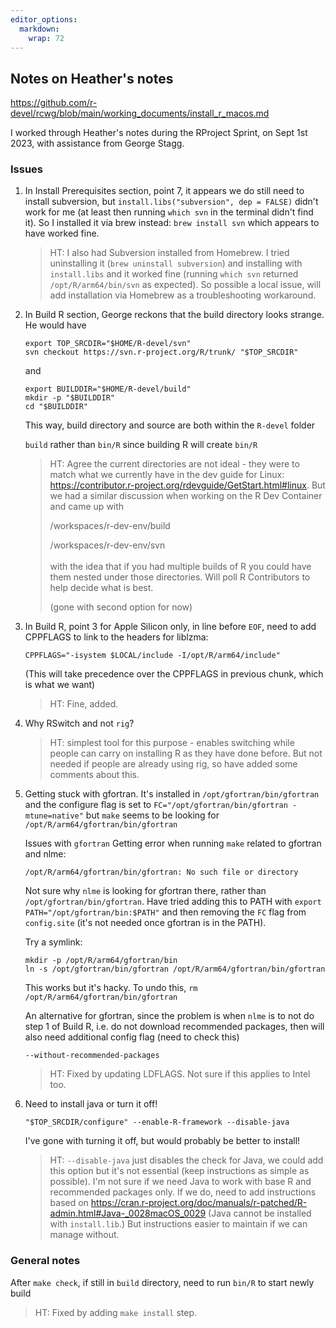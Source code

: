 ```yaml
---
editor_options: 
  markdown: 
    wrap: 72
---
```


## Notes on Heather's notes

<https://github.com/r-devel/rcwg/blob/main/working_documents/install_r_macos.md>

I worked through Heather's notes during the RProject Sprint, on Sept 1st
2023, with assistance from George Stagg.

### Issues

1.  In Install Prerequisites section, point 7, it appears we do still
    need to install subversion, but
    `install.libs("subversion", dep = FALSE)` didn't work for me (at
    least then running `which svn` in the terminal didn't find it). So I
    installed it via brew instead: `brew install svn` which appears to
    have worked fine.

    > HT: I also had Subversion installed from Homebrew. I tried
    > uninstalling it (`brew uninstall subversion`) and installing with
    > `install.libs` and it worked fine (running `which svn` returned
    > `/opt/R/arm64/bin/svn` as expected). So possible a local issue,
    > will add installation via Homebrew as a troubleshooting
    > workaround.

2.  In Build R section, George reckons that the build directory looks
    strange. He would have

    ```         
    export TOP_SRCDIR="$HOME/R-devel/svn"
    svn checkout https://svn.r-project.org/R/trunk/ "$TOP_SRCDIR"
    ```

    and

    ```         
    export BUILDDIR="$HOME/R-devel/build"
    mkdir -p "$BUILDDIR"
    cd "$BUILDDIR"
    ```

    This way, build directory and source are both within the `R-devel`
    folder

    `build` rather than `bin/R` since building R will create `bin/R`

    > HT: Agree the current directories are not ideal - they were to
    > match what we currently have in the dev guide for Linux:
    > <https://contributor.r-project.org/rdevguide/GetStart.html#linux>.
    > But we had a similar discussion when working on the R Dev
    > Container and came up with
    >
    > /workspaces/r-dev-env/build
    >
    > /workspaces/r-dev-env/svn\
    > \
    > with the idea that if you had multiple builds of R you could have
    > them nested under those directories. Will poll R Contributors to
    > help decide what is best.
    >
    > (gone with second option for now)

3.  In Build R, point 3 for Apple Silicon only, in line before `EOF`,
    need to add CPPFLAGS to link to the headers for liblzma:

    ```         
    CPPFLAGS="-isystem $LOCAL/include -I/opt/R/arm64/include"
    ```

    (This will take precedence over the CPPFLAGS in previous chunk, which is
what we want)

    > HT: Fine, added.
    
4. Why RSwitch and not `rig`?

    > HT: simplest tool for this purpose - enables switching while people can 
    carry on installing R as they have done before. But not needed if people 
    are already using rig, so have added some comments about this.

5. Getting stuck with gfortran. It's installed in
`/opt/gfortran/bin/gfortran` and the configure flag is set to
`FC="/opt/gfortran/bin/gfortran -mtune=native"` but `make` seems to be
looking for `/opt/R/arm64/gfortran/bin/gfortran`

    Issues with `gfortran` Getting error when running `make` related to
gfortran and nlme:

    ```         
    /opt/R/arm64/gfortran/bin/gfortran: No such file or directory
    ```

    Not sure why `nlme` is looking for gfortran there, rather than
`/opt/gfortran/bin/gfortran`. Have tried adding this to PATH with
`export PATH="/opt/gfortran/bin:$PATH"` and then removing the `FC` flag
from `config.site` (it's not needed once gfortran is in the PATH).

    Try a symlink:

    ```         
    mkdir -p /opt/R/arm64/gfortran/bin
    ln -s /opt/gfortran/bin/gfortran /opt/R/arm64/gfortran/bin/gfortran
    ```

    This works but it's hacky. To undo this,
    `rm /opt/R/arm64/gfortran/bin/gfortran`

    An alternative for gfortran, since the problem is when `nlme` is to not
    do step 1 of Build R, i.e. do not download recommended packages, then
    will also need additional config flag (need to check this)

    ```         
    --without-recommended-packages
    ```
    
    > HT: Fixed by updating LDFLAGS. Not sure if this applies to Intel too.

6.  Need to install java or turn it off!

    ```         
    "$TOP_SRCDIR/configure" --enable-R-framework --disable-java
    ```

    I've gone with turning it off, but would probably be better to install!
    
    > HT: `--disable-java` just disables the check for Java, we could add this 
    option but it's not essential (keep instructions as simple as possible).
    I'm not sure if we need Java to work with base R and recommended packages 
    only. If we do, need to add instructions based on 
    https://cran.r-project.org/doc/manuals/r-patched/R-admin.html#Java-_0028macOS_0029 
    (Java cannot be installed with `install.lib`.) But instructions easier to 
    maintain if we can manage without.

### General notes

After `make check`, if still in `build` directory, need to run `bin/R`
to start newly build

> HT: Fixed by adding `make install` step.
